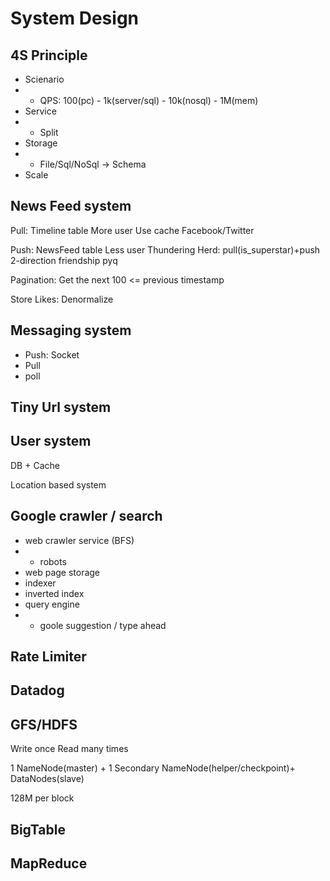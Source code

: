 # System Design

## 4S Principle

* Scienario
* * QPS: 100\(pc\) - 1k\(server/sql\) - 10k\(nosql\) - 1M\(mem\) 
* Service
* * Split 
* Storage
* * File/Sql/NoSql -&gt; Schema 
* Scale 

## News Feed system 

Pull: Timeline table More user Use cache Facebook/Twitter 

Push: NewsFeed table Less user Thundering Herd: pull\(is\_superstar\)+push 2-direction friendship pyq 

Pagination: Get the next 100 &lt;= previous timestamp 

Store Likes: Denormalize 

## Messaging system 

* Push: Socket 
* Pull
* poll

## Tiny Url system 

## User system 

DB + Cache 

Location based system 

## Google crawler / search

* web crawler service \(BFS\) 
* * robots
* web page storage 
* indexer 
* inverted index 
* query engine
* * goole suggestion / type ahead 

## Rate Limiter 

## Datadog

## GFS/HDFS 

Write once Read many times 

1 NameNode\(master\) + 1 Secondary NameNode\(helper/checkpoint\)+ DataNodes\(slave\) 

128M per block 

## BigTable 

## MapReduce 



